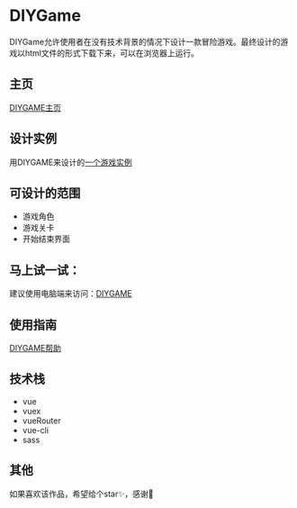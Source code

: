 # DIYGame
DIYGame允许使用者在没有技术背景的情况下设计一款冒险游戏。最终设计的游戏以html文件的形式下载下来，可以在浏览器上运行。

## 主页

[DIYGAME主页](http://diygame.vip/#/)

## 设计实例

用DIYGAME来设计的[一个游戏实例](http://diygame.vip/#/previewPage)

## 可设计的范围

- 游戏角色
- 游戏关卡
- 开始结束界面

## 马上试一试：

建议使用电脑端来访问：[DIYGAME](http://diygame.vip/#/entireGame)

## 使用指南

[DIYGAME帮助](http://diygame.vip/#/help)

## 技术栈

- vue
- vuex
- vueRouter
- vue-cli
- sass

## 其他

如果喜欢该作品，希望给个star✨，感谢🙏
